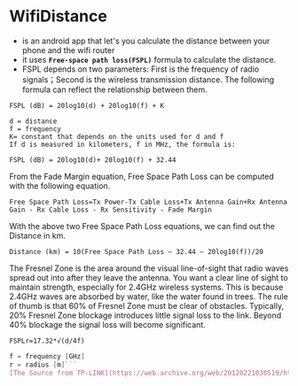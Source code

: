 # WifiDistance
- is an android app that let's you calculate the distance between your phone and the wifi router
- it uses **```Free-space path loss(FSPL)```** formula to calculate the distance.
- FSPL depends on two parameters: First is the frequency of radio signals；Second is the wireless transmission distance. The following formula can reflect the relationship between them.

```
FSPL (dB) = 20log10(d) + 20log10(f) + K

d = distance
f = frequency
K= constant that depends on the units used for d and f
If d is measured in kilometers, f in MHz, the formula is:

FSPL (dB) = 20log10(d)+ 20log10(f) + 32.44
```

From the Fade Margin equation, Free Space Path Loss can be computed with the following equation.

```Free Space Path Loss=Tx Power-Tx Cable Loss+Tx Antenna Gain+Rx Antenna Gain - Rx Cable Loss - Rx Sensitivity - Fade Margin```

With the above two Free Space Path Loss equations, we can find out the Distance in km.

```Distance (km) = 10(Free Space Path Loss – 32.44 – 20log10(f))/20```

The Fresnel Zone is the area around the visual line-of-sight that radio waves spread out into after they leave the antenna. You want a clear line of sight to maintain strength, especially for 2.4GHz wireless systems. This is because 2.4GHz waves are absorbed by water, like the water found in trees. The rule of thumb is that 60% of Fresnel Zone must be clear of obstacles. Typically, 20% Fresnel Zone blockage introduces little signal loss to the link. Beyond 40% blockage the signal loss will become significant.

```FSPLr=17.32*√(d/4f)```

```d = distance [km]
f = frequency [GHz]
r = radius [m]```
[The Source from TP-LINK](https://web.archive.org/web/20120221030519/http://www.tp-link.com.au/support/calculator/)
